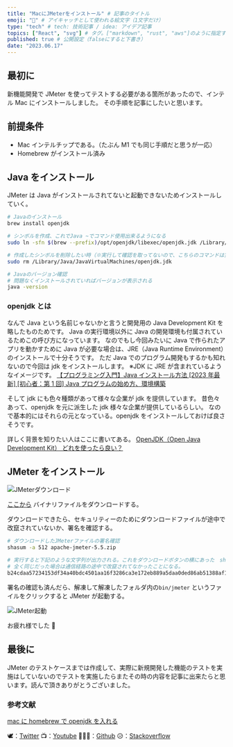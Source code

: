 ```yaml
---
title: "MacにJMeterをインストール" # 記事のタイトル
emoji: "🧠" # アイキャッチとして使われる絵文字（1文字だけ）
type: "tech" # tech: 技術記事 / idea: アイデア記事
topics: ["React", "svg"] # タグ。["markdown", "rust", "aws"]のように指定する
published: true # 公開設定（falseにすると下書き）
date: "2023.06.17"
---
```


## 最初に

新機能開発で JMeter を使ってテストする必要がある箇所があったので、インテル Mac にインストールしました。
その手順を記事にしたいと思います。

## 前提条件

- Mac インテルチップである。（たぶん M1 でも同じ手順だと思うが一応）
- Homebrew がインストール済み

## Java をインストール

JMeter は Java がインストールされてないと起動できないためインストールしていく。

```zsh
# Javaのインストール
brew install openjdk

# シンボルを作成、これでJava ~でコマンド使用出来るようになる
sudo ln -sfn $(brew --prefix)/opt/openjdk/libexec/openjdk.jdk /Library/Java/JavaVirtualMachines/openjdk.jdk

# 作成したシンボルを削除したい時（※実行して確認を取ってないので、こちらのコマンドは実行前に確認をお願いします。）
sudo rm /Library/Java/JavaVirtualMachines/openjdk.jdk

# Javaのバージョン確認
# 問題なくインストールされていればバージョンが表示される
java -version
```

### openjdk とは

なんで Java という名前じゃないかと言うと開発用の Java Development Kit を略したものためです。
Java の実行環境以外に Java の開発環境も付属されているためこの呼び方になっています。
なのでもし今回みたいに Java で作られたアプリを動かすために Java が必要な場合は、JRE（Java Runtime Environment）のインストールで十分そうです。
ただ Java でのプログラム開発もするかも知れないので今回は jdk をインストールします。
※JDK に JRE が含まれているようなイメージです。
[【プログラミング入門】Java インストール方法 [2023 年最新] [初心者：第 1 回] Java プログラムの始め方、環境構築](https://www.youtube.com/watch?v=LS0o7mKg_Qg)

そして jdk にも色々種類があって様々な企業が jdk を提供しています。
昔色々あって、openjdk を元に派生した jdk 様々な企業が提供しているらしい。
なので基本的にはそれらの元となっている。openjdk をインストールしておけば良さそうです。

詳しく背景を知りたい人はここに書いてある。
[OpenJDK（Open Java Development Kit） どれを使ったら良い？](https://ts0818.hatenablog.com/entry/2019/07/27/152156)

## JMeter をインストール

![JMeterダウンロード](https://github.com/wimpykid719/react-component/assets/23703281/dfc03f9c-b377-404c-b821-7e367f998c6b)

[ここから](https://jmeter.apache.org/download_jmeter.cgi) バイナリファイルをダウンロードする。

ダウンロードできたら、セキュリティーのためにダウンロードファイルが途中で改竄されていないか、署名を確認する。

```zsh
# ダウンロードしたJMeterファイルの署名確認
shasum -a 512 apache-jmeter-5.5.zip

# 実行すると下記のような文字列が出力される。これをダウンロードボタンの横にあった　sha512　をクリック遷移したページと比較する。
# 全く同じだった場合は通信経路の途中で改竄されてなかったことになる。
b24cdaa57234153df34a40bdc4501aa16f3286ca3e172eb889a5daa0ded86ab51388af1ea56e756df566a6f74f39f80eceb04e5d559668aeac9ec9759d6445ac  apache-jmeter-5.5.zip
```

署名の確認も済んだら、解凍して解凍したフォルダ内の`bin/jmeter` というファイルをクリックすると JMeter が起動する。

![JMeter起動](https://github.com/wimpykid719/react-component/assets/23703281/2af07b68-ecc2-42ec-9b08-bce8dbe41879)

お疲れ様でした 🎉

## 最後に

JMeter のテストケースまでは作成して、実際に新規開発した機能のテストを実施はしていないのでテストを実施したらまたその時の内容を記事に出来たらと思います。読んで頂きありがとうございました。

### 参考文献

[mac に homebrew で openjdk を入れる](https://zenn.dev/roronya/articles/20230213184800)

🕊：[Twitter](https://twitter.com/Unemployed_jp)
📺：[Youtube](https://www.youtube.com/channel/UCT3wLdiZS3Gos87f9fu4EOQ/featured?view_as=subscriber)
👨🏻‍💻：[Github](https://github.com/wimpykid719?tab=repositories)
😥：[Stackoverflow](https://ja.stackoverflow.com/users/edit/22565)
